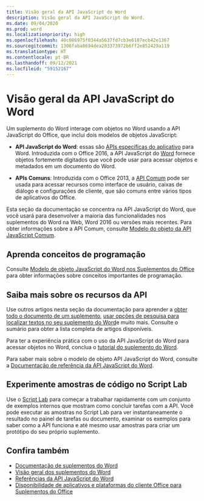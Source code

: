 ```yaml
---
title: Visão geral da API JavaScript do Word
description: Visão geral da API JavaScript do Word.
ms.date: 09/04/2020
ms.prod: word
ms.localizationpriority: high
ms.openlocfilehash: 40c086975f0344a5637fd7cb3e6187ecb42e1367
ms.sourcegitcommit: 1306faba8694dea203373972b6ff2e852429a119
ms.translationtype: HT
ms.contentlocale: pt-BR
ms.lasthandoff: 09/12/2021
ms.locfileid: "59152167"
---
```

# <a name="word-javascript-api-overview"></a>Visão geral da API JavaScript do Word

Um suplemento do Word interage com objetos no Word usando a API JavaScript do Office, que inclui dois modelos de objetos JavaScript:

* **API JavaScript do Word**: essas são [APIs específicas do aplicativo](../../develop/application-specific-api-model.md) para Word. Introduzida com o Office 2016, a API JavaScript do [Word](/javascript/api/word) fornece objetos fortemente digitados que você pode usar para acessar objetos e metadados em um documento do Word.

* **APIs Comuns**: Introduzida com o Office 2013, a [API Comum](/javascript/api/office) pode ser usada para acessar recursos como interface de usuário, caixas de diálogo e configurações de cliente, que são comuns entre vários tipos de aplicativos do Office.

Esta seção da documentação se concentra na API JavaScript do Word, que você usará para desenvolver a maioria das funcionalidades nos suplementos do Word na Web, Word 2016 ou versões mais recentes. Para obter informações sobre a API Comum, consulte [Modelo do objeto da API JavaScript Comum](../../develop/office-javascript-api-object-model.md).

## <a name="learn-programming-concepts"></a>Aprenda conceitos de programação

Consulte [Modelo de objeto JavaScript do Word nos Suplementos do Office](../../word/word-add-ins-core-concepts.md) para obter informações sobre conceitos importantes de programação.

## <a name="learn-about-api-capabilities"></a>Saiba mais sobre os recursos da API

Use outros artigos nesta seção da documentação para aprender a [obter todo o documento de um suplemento](../../word/get-the-whole-document-from-an-add-in-for-word.md), [usar opções de pesquisa para localizar textos no seu suplemento do Word](../../word/search-option-guidance.md)e muito mais. Consulte o sumário para obter a lista completa de artigos disponíveis.

Para ter a experiência prática com o uso da API JavaScript do Word para acessar objetos no Word, conclua o [tutorial do suplemento do Word](../../tutorials/word-tutorial.md).

Para saber mais sobre o modelo de objeto API JavaScript do Word, consulte a [Documentação de referência da API JavaScript do Word](/javascript/api/word).

## <a name="try-out-code-samples-in-script-lab"></a>Experimente amostras de código no Script Lab

Use o [Script Lab](../../overview/explore-with-script-lab.md) para começar a trabalhar rapidamente com um conjunto de exemplos internos que mostram como concluir tarefas com a API. Você pode executar as amostras no Script Lab para ver instantaneamente o resultado no painel de tarefas ou documento, examinar os exemplos para saber como a API funciona e até mesmo usar amostras para criar um protótipo do seu próprio suplemento.

## <a name="see-also"></a>Confira também

* [Documentação de suplementos do Word](../../word/index.yml)
* [Visão geral dos suplementos do Word](../../word/word-add-ins-programming-overview.md)
* [Referências da API JavaScript do Word](/javascript/api/word)
* [Disponibilidade de aplicativos e plataformas do cliente Office para Suplementos do Office](../../overview/office-add-in-availability.md)
